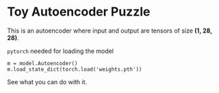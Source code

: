 # Toy Autoencoder Puzzle

This is an autoencoder where input and output are tensors of size **(1, 28, 28)**.  


`pytorch` needed for loading the model
```
m = model.Autoencoder()
m.load_state_dict(torch.load('weights.pth'))
```

See what you can do with it.
